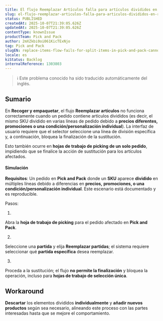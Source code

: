 ```yaml
---
title: El flujo Reemplazar Artículos falla para artículos divididos en Recoger y Embalar (no se puede completar el reemplazo).
slug: el-flujo-reemplazar-articulos-falla-para-articulos-divididos-en-recoger-y-embalar-no-se-puede-completar-el-reemplazo
status: PUBLISHED
createdAt: 2025-10-07T21:39:05.626Z
updatedAt: 2025-10-07T21:39:05.626Z
contentType: knownIssue
productTeam: Pick and Pack
author: 2mXZkbi0oi061KicTExNjo
tag: Pick and Pack
slugEN: replace-items-flow-fails-for-split-items-in-pick-and-pack-cannot-complete-replacement
locale: es
kiStatus: Backlog
internalReference: 1303803
---
```


>ℹ️ Este problema conocido ha sido traducido automáticamente del inglés.

## Sumario


En **Recoger y empaquetar**, el flujo **Reemplazar artículos** no funciona correctamente cuando un pedido contiene artículos divididos (es decir, el mismo SKU dividido en varias líneas de pedido debido a **precios diferentes,** **promociones o una condición/personalización individual**). La interfaz de usuario requiere que el selector seleccione una línea de división específica y, a continuación, bloquea la finalización de la sustitución.

Esto también ocurre en **hojas de trabajo de picking de un solo pedido**, impidiendo que se finalice la acción de sustitución para los artículos afectados.


#### Simulación


**Requisitos**: Un pedido en **Pick and Pack** donde un **SKU** aparece **dividido** en múltiples líneas debido a diferencias en **precios,** **promociones, o una condición/personalización individual**. Este escenario está documentado y es reproducible.

Pasos:

1.

Abra la **hoja de trabajo de picking** para el pedido afectado en **Pick and Pack**.



2.

Seleccione una **partida** y elija **Reemplazar partidas**; el sistema requiere seleccionar qué **partida específica** desea reemplazar.



3.

Proceda a la sustitución; el flujo **no permite la finalización** y bloquea la operación, incluso para **hojas de trabajo de selección única**.




## Workaround


**Descartar** los elementos divididos **individualmente** y **añadir nuevos productos** según sea necesario, alineando este proceso con las partes interesadas hasta que se mejore el comportamiento.



